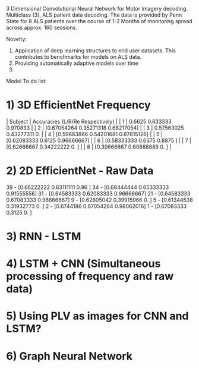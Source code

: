 3 Dimensional Convolutional Neural Network for Motor Imagery decoding. Multiclass (3), ALS patient data decoding. 
The data is provided by Penn State for 8 ALS patients over the course of 1-2 Months of monitoring spread across approx. 160 sessions.

Novelty: 
1) Application of deep learning structures to end user datasets. This contributes to benchmarks for models on ALS data.
2) Providing automatically adaptive models over time
3) 

Model To do list: 
# 1) 3D EfficientNet Frequency
| Subject | Accuracies (L/R/Re Respectively)              |
|    1    | 0.6625 0.633333 0.970833                      |
|    2    | [0.67054264 0.35271318 0.68217054]            |
|    3    | 0.57563025 0.43277311 0.                      |
|    4    | [0.59663866 0.54201681 0.87815126]            |
|    5    | [0.62083333 0.6125     0.96666667]            |
|    6    | [0.58333333 0.6375     0.8875    ]            |
|    7    | [0.62666667 0.34222222 0.        ]            |
|    8    | [0.30666667 0.60888889 0.        ]            |

# 2) 2D EfficientNet - Raw Data
39 - [0.66222222 0.63111111 0.96      ]
34 - [0.68444444 0.65333333 0.91555556]
31 - [0.64583333 0.62083333 0.96666667]
21 - [0.64583333 0.67083333 0.96666667]
9 - [0.62605042 0.39915966 0.        ]
5 - [0.61344538 0.31932773 0.        ]
2 - [0.6744186  0.67054264 0.98062016]
1 - [0.67083333 0.3125     0.        ]
   
# 3) RNN - LSTM
# 4) LSTM + CNN (Simultaneous processing of frequency and raw data)
# 5) Using PLV as images for CNN and LSTM?
# 6) Graph Neural Network







